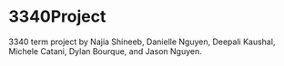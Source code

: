 # 3340Project

3340 term project by Najia Shineeb, Danielle Nguyen, Deepali Kaushal, Michele Catani, Dylan Bourque, and Jason Nguyen.
